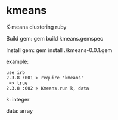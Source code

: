 # kmeans
K-means clustering ruby

Build gem: gem build kmeans.gemspec

Install gem: gem install ./kmeans-0.0.1.gem

example:

```
use irb
2.3.8 :001 > require 'kmeans'
 => true
2.3.8 :002 > Kmeans.run k, data

```

k: integer

data: array
